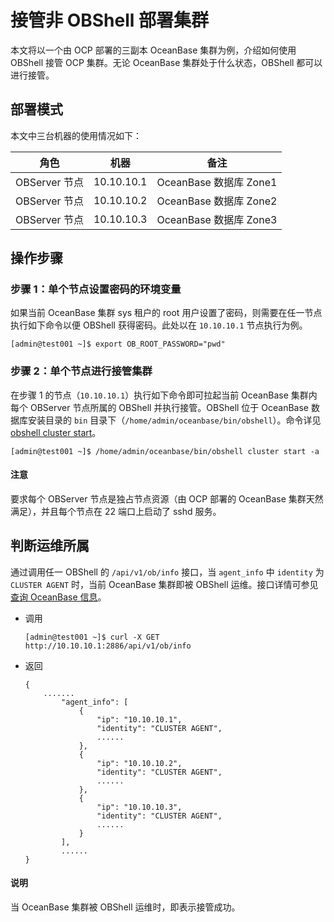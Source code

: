 # 接管非 OBShell 部署集群

本文将以一个由 OCP 部署的三副本 OceanBase 集群为例，介绍如何使用 OBShell 接管 OCP 集群。无论 OceanBase 集群处于什么状态，OBShell 都可以进行接管。

## 部署模式

本文中三台机器的使用情况如下：

| 角色 | 机器 | 备注 |
| --- | --- | --- |
| OBServer 节点 | 10.10.10.1 | OceanBase 数据库 Zone1 |
| OBServer 节点 | 10.10.10.2 | OceanBase 数据库 Zone2 |
| OBServer 节点 | 10.10.10.3 | OceanBase 数据库 Zone3 |

## 操作步骤

### 步骤 1：单个节点设置密码的环境变量

如果当前 OceanBase 集群 sys 租户的 root 用户设置了密码，则需要在任一节点执行如下命令以便 OBShell 获得密码。此处以在 `10.10.10.1` 节点执行为例。

```shell
[admin@test001 ~]$ export OB_ROOT_PASSWORD="pwd"
```

### 步骤 2：单个节点进行接管集群

在步骤 1 的节点（`10.10.10.1`）执行如下命令即可拉起当前 OceanBase 集群内每个 OBServer 节点所属的 OBShell 并执行接管。OBShell 位于 OceanBase 数据库安装目录的 `bin` 目录下（`/home/admin/oceanbase/bin/obshell`）。命令详见 [obshell cluster start](../300.obshell-clients/200.cluster-commands.md)。

```shell
[admin@test001 ~]$ /home/admin/oceanbase/bin/obshell cluster start -a
```

<main id="notice" type='notice'>
  <h4>注意</h4>
  <p>要求每个 OBServer 节点是独占节点资源（由 OCP 部署的 OceanBase 集群天然满足），并且每个节点在 22 端口上启动了 sshd 服务。</p>
</main>

## 判断运维所属

通过调用任一 OBShell 的 `/api/v1/ob/info` 接口，当 `agent_info` 中 `identity` 为 `CLUSTER AGENT` 时，当前 OceanBase 集群即被 OBShell 运维。接口详情可参见 [查询 OceanBase 信息](../400.obshell-api-reference/1800.get-oceanbase-info.md)。

- 调用

  ```shell
  [admin@test001 ~]$ curl -X GET http://10.10.10.1:2886/api/v1/ob/info
  ```

- 返回

  ```shell
  {
      .......
          "agent_info": [
              {
                  "ip": "10.10.10.1",
                  "identity": "CLUSTER AGENT",
                  ......
              },
              {
                  "ip": "10.10.10.2",
                  "identity": "CLUSTER AGENT",
                  ......
              },
              {
                  "ip": "10.10.10.3",
                  "identity": "CLUSTER AGENT",
                  ......
              }
          ],
          ......
  }
  ```

<main id="notice" type='explain'>
  <h4>说明</h4>
  <p>当 OceanBase 集群被 OBShell 运维时，即表示接管成功。</p>
</main>
